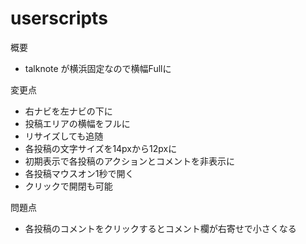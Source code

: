 userscripts
===========
概要
* talknote が横浜固定なので横幅Fullに

変更点
* 右ナビを左ナビの下に
* 投稿エリアの横幅をフルに
 * リサイズしても追随
* 各投稿の文字サイズを14pxから12pxに
* 初期表示で各投稿のアクションとコメントを非表示に
 * 各投稿マウスオン1秒で開く
 * クリックで開閉も可能

問題点
* 各投稿のコメントをクリックするとコメント欄が右寄せで小さくなる
 
